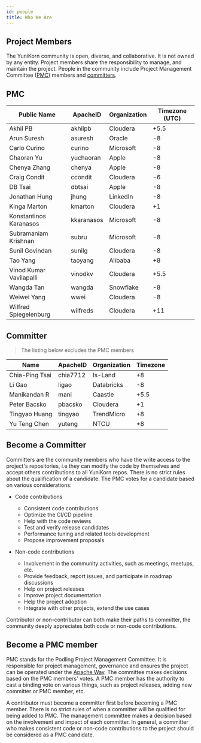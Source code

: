 ```yaml
---
id: people
title: Who We Are
---
```


<!--
Licensed to the Apache Software Foundation (ASF) under one
or more contributor license agreements.  See the NOTICE file
distributed with this work for additional information
regarding copyright ownership.  The ASF licenses this file
to you under the Apache License, Version 2.0 (the
"License"); you may not use this file except in compliance
with the License.  You may obtain a copy of the License at

  http://www.apache.org/licenses/LICENSE-2.0

Unless required by applicable law or agreed to in writing,
software distributed under the License is distributed on an
"AS IS" BASIS, WITHOUT WARRANTIES OR CONDITIONS OF ANY
KIND, either express or implied.  See the License for the
specific language governing permissions and limitations
under the License.
-->

## Project Members

The YuniKorn community is open, diverse, and collaborative. It is not owned
by any entity. Project members share the responsibility to manage, and maintain the project.
People in the community include Project Management Committee ([PMC](https://www.apache.org/dev/pmc.html))
members and [committers](https://infra.apache.org/new-committers-guide.html#what-is-a-committer).


## PMC

| Public Name             | ApacheID   | Organization | Timezone (UTC) |
|-------------------------|------------|--------------|----------------|
| Akhil PB                | akhilpb    | Cloudera     | +5.5           |
| Arun Suresh             | asuresh    | Oracle       | -8             |
| Carlo Curino            | curino     | Microsoft    | -8             |
| Chaoran Yu              | yuchaoran  | Apple        | -8             |
| Chenya Zhang            | chenya     | Apple        | -8             |
| Craig Condit            | ccondit    | Cloudera     | -6             |
| DB Tsai                 | dbtsai     | Apple        | -8             |
| Jonathan Hung           | jhung      | LinkedIn     | -8             |
| Kinga Marton            | kmarton    | Cloudera     | +1             |
| Konstantinos Karanasos  | kkaranasos | Microsoft    | -8             |
| Subramaniam Krishnan    | subru      | Microsoft    | -8             |
| Sunil Govindan          | sunilg     | Cloudera     | -8             |
| Tao Yang                | taoyang    | Alibaba      | +8             |
| Vinod Kumar Vavilapalli | vinodkv    | Cloudera     | +5.5           |
| Wangda Tan              | wangda     | Snowflake    | -8             |
| Weiwei Yang             | wwei       | Cloudera     | -8             |
| Wilfred Spiegelenburg   | wilfreds   | Cloudera     | +11            |

## Committer

> The listing below excludes the PMC members

| Name           | ApacheID | Organization | Timezone |
|----------------|----------|--------------|----------|
| Chia-Ping Tsai | chia7712 | Is-Land      | +8       |
| Li Gao         | ligao    | Databricks   | -8       |
| Manikandan R   | mani     | Caastle      | +5.5     |
| Peter Bacsko   | pbacsko  | Cloudera     | +1       |
| Tingyao Huang  | tingyao  | TrendMicro   | +8       |
| Yu Teng Chen   | yuteng   | NTCU         | +8       |

## Become a Committer

Committers are the community members who have the write access to the project's repositories, i.e
they can modify the code by themselves and accept others contributions to all YuniKorn repos.
There is no strict rules about the qualification of a candidate. The PMC votes for a candidate
based on various considerations:

- Code contributions
    - Consistent code contributions
    - Optimize the CI/CD pipeline
    - Help with the code reviews
    - Test and verify release candidates
    - Performance tuning and related tools development
    - Propose improvement proposals

- Non-code contributions
    - Involvement in the community activities, such as meetings, meetups, etc.
    - Provide feedback, report issues, and participate in roadmap discussions
    - Help on project releases
    - Improve project documentation
    - Help the project adoption
    - Integrate with other projects, extend the use cases

Contributor or non-contributor can both make their paths to committer, the community deeply
appreciates both code or non-code contributions.

## Become a PMC member

PMC stands for the Podling Project Management Committee. It is responsible for project
management, governance and ensures the project can be operated under the [Apache Way](https://www.apache.org/theapacheway/).
The committee makes decisions based on the PMC members' votes. A PMC member has the authority to cast a binding
vote on various things, such as project releases, adding new committer or PMC member, etc.

A contributor must become a committer first before becoming a PMC member.
There is no strict rules of when a committer will be qualified for being added to PMC. The management
committee makes a decision based on the involvement and impact of each committer. In general, a committer
who makes consistent code or non-code contributions to the project should be considered as a PMC candidate.
